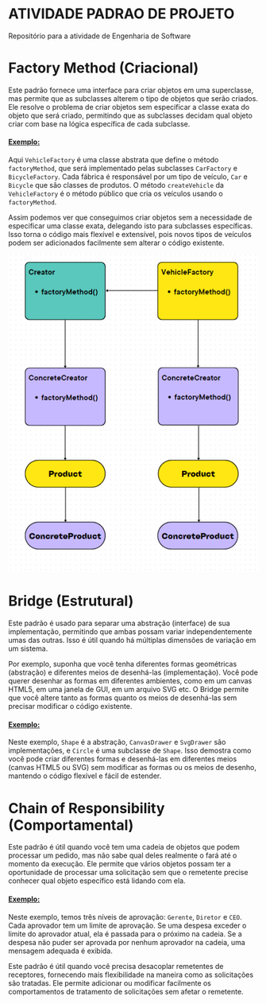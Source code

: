 # ATIVIDADE PADRAO DE PROJETO
Repositório para a atividade de Engenharia de Software

# Factory Method (Criacional)

Este padrão fornece uma interface para criar objetos em uma superclasse, mas permite que as subclasses alterem o tipo de objetos que serão criados. Ele resolve o problema de criar objetos sem especificar a classe exata do objeto que será criado, permitindo que as subclasses decidam qual objeto criar com base na lógica específica de cada subclasse.

#### [Exemplo:](https://github.com/RafaelaTieri/Atividade-padr-o-de-projeto/blob/main/factory_method.js)

Aqui `VehicleFactory` é uma classe abstrata que define o método `factoryMethod`, que será implementado pelas subclasses `CarFactory` e `BicycleFactory`.
Cada fábrica é responsável por um tipo de veículo, `Car` e `Bicycle` que são classes de produtos.
O método `createVehicle` da `VehicleFactory` é o método público que cria os veículos usando o `factoryMethod`.

Assim podemos ver que conseguimos criar objetos sem a necessidade de especificar uma classe exata, delegando isto para subclasses específicas.
Isso torna o código mais flexível e extensível, pois novos tipos de veículos podem ser adicionados facilmente sem alterar o código existente.

![Diagrama UML do exemplo de Factory Method](UML1.png)

# Bridge (Estrutural)

Este padrão é usado para separar uma abstração (interface) de sua implementação, permitindo que ambas possam variar independentemente umas das outras. Isso é útil quando há múltiplas dimensões de variação em um sistema.

Por exemplo, suponha que você tenha diferentes formas geométricas (abstração) e diferentes meios de desenhá-las (implementação). Você pode querer desenhar as formas em diferentes ambientes, como em um canvas HTML5, em uma janela de GUI, em um arquivo SVG etc. O Bridge permite que você altere tanto as formas quanto os meios de desenhá-las sem precisar modificar o código existente.

#### [Exemplo:](https://github.com/RafaelaTieri/Atividade-padr-o-de-projeto/blob/main/bridge.js)

Neste exemplo, `Shape` é a abstração, `CanvasDrawer` e `SvgDrawer` são implementações, e `Circle` é uma subclasse de `Shape`. 
Isso demostra como você pode criar diferentes formas e desenhá-las em diferentes meios (canvas HTML5 ou SVG) sem modificar as formas ou os meios de desenho, mantendo o código flexível e fácil de estender.

# Chain of Responsibility (Comportamental)

Este padrão é útil quando você tem uma cadeia de objetos que podem processar um pedido, mas não sabe qual deles realmente o fará até o momento da execução. Ele permite que vários objetos possam ter a oportunidade de processar uma solicitação sem que o remetente precise conhecer qual objeto específico está lidando com ela.

#### [Exemplo:](https://github.com/RafaelaTieri/Atividade-padr-o-de-projeto/blob/main/chain_of_responsability.js)

Neste exemplo, temos três níveis de aprovação: `Gerente`, `Diretor` e `CEO`. 
Cada aprovador tem um limite de aprovação. Se uma despesa exceder o limite do aprovador atual, ela é passada para o próximo na cadeia. 
Se a despesa não puder ser aprovada por nenhum aprovador na cadeia, uma mensagem adequada é exibida.

Este padrão é útil quando você precisa desacoplar remetentes de receptores, fornecendo mais flexibilidade na maneira como as solicitações são tratadas. 
Ele permite adicionar ou modificar facilmente os comportamentos de tratamento de solicitações sem afetar o remetente.